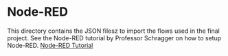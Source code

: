 # Node-RED

This directory contains the JSON filesz to import the flows used in the final project.
See the Node-RED tutorial by Professor Schragger on how to setup Node-RED.
[Node-RED Tutorial](https://github.com/pschragger/VU_IOT_2022_Final_Project/tree/main/Installation_Tutorials/NodeRed_installation_Tutorial)
